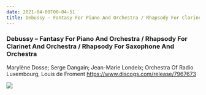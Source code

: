 ```yaml
---
date: 2021-04-09T00-04-51
title: Debussy – Fantasy For Piano And Orchestra / Rhapsody For Clarinet And Orchestra / Rhapsody For Saxophone And Orchestra 
---
```

### Debussy – Fantasy For Piano And Orchestra / Rhapsody For Clarinet And Orchestra / Rhapsody For Saxophone And Orchestra 
Marylène Dosse; Serge Dangain; Jean-Marie Londeix; Orchestra Of Radio Luxembourg, Louis de Froment
https://www.discogs.com/release/7967673

![](dayone-moment://ABA92335585C433AB92ADEC7793BE5D3)
